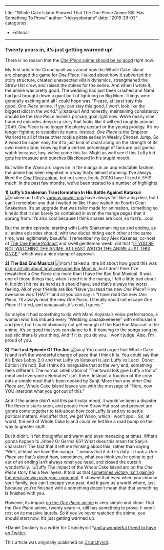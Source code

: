 
---
title: "Whole Cake Island Showed That The One Piece Anime Still Has Something To Prove"
author: "rickysoberano"
date: "2019-29-03"
categories:
- Editorial
---

### Twenty years in, it&#8217;s just getting warmed up!

There is no reason that the [*One Piece* anime should be so good](https://www.crunchyroll.com/one-piece?utm_source=editorial_cr&amp;utm_medium=news&amp;utm_campaign=article_driven&amp;referrer=editorial_cr_news_article_driven) right now. 

My first article for Crunchyroll was about how the Whole Cake Island arc [changed the game for *One Piece*](https://www.crunchyroll.com/anime-feature/2018/07/26-1/how-whole-cake-island-completely-changes-one-piece?utm_source=editorial_cr&amp;utm_medium=news&amp;utm_campaign=news&amp;referrer=editorial_cr_news_news). I talked about how it subverted the story structure, created unexpected villain dynamics, strengthened the Straw Hat crew, and raised the stakes for the series. And when I wrote it, the anime was pretty good. The wedding had just been crashed and Nami had just brought down a giant bolt of lightning on Big Mom. Things were generally exciting and all I could hope was &#8220;Please, at least stay this good, *One Piece* anime. If you can stay this good, I won&#8217;t look like the biggest idiot in the world.&#8221;
![katakuri](https://i2.wp.com/img1.ak.crunchyroll.com/i/spire2/220997bdf0aca592f9ccdbabc932814b1553540679_full.jpg?w=1170&#038;ssl=1)
And honestly, maintaining consistency should be the *One Piece* anime&#8217;s primary goal right now. We&#8217;re nearly nine hundred episodes deep in a story that looks like it will end roughly around 2040. *One Piece* is no longer the plucky upstart or the young prodigy. It&#8217;s no longer fighting to establish its name. Instead, *One Piece* is the Emperor Warlord to all of these other rookie pirate series in Weekly Shonen Jump. So it would be super easy for it to just kind of coast along on the strength of its own name alone, knowing that a certain percentage of fans are just gonna watch because, hey, we&#8217;ve come this far. Might as well see if this Luffy kid gets his treasure and punches Blackbeard in his stupid mouth.

But while the Wano arc rages on in the manga in an unpredictable fashion, the anime has been reignited in a way that&#8217;s almost stunning. I&#8217;ve always liked the [*One Piece* anime](https://www.crunchyroll.com/one-piece?utm_source=editorial_cr&amp;utm_medium=news&amp;utm_campaign=article_driven&amp;referrer=editorial_cr_news_article_driven), but not since, heck, 20010 have I liked it THIS much. In the past few months, we&#8217;ve been treated to a number of highlights:

**1) Luffy&#8217;s Snakeman Transformation In His Battle Against Katakuri**
![snakeman](https://i0.wp.com/img1.ak.crunchyroll.com/i/spire4/6691b7c1e1696f6e55480d31d36cfd411553540701_full.jpg?w=1170&#038;ssl=1)
Luffy&#8217;s [various power-ups](https://www.crunchyroll.com/anime-feature/2019/01/27-1/ranking-the-5-transformations-of-our-beloved-luffy?utm_source=editorial_cr&amp;utm_medium=news&amp;utm_campaign=news&amp;referrer=editorial_cr_news_news) have always felt like a big deal, but I can&#8217;t remember any that I waited on like I have waited on Fourth Gear: Snakeman. It&#8217;s an upgrade that was tailor made for animation, something so kinetic that it can barely be contained in even the manga pages that it sprung from. It&#8217;s also cool because I think snakes are cool, so that&#8217;s&#8230;cool.

But the entire episode, starting with Luffy Snakeman-ing up and ending, as all anime episodes should, with two dudes hitting each other at the same time, was legitimately beautiful. I remember my boy Alex Kazanas, co-host of [The One Piece Podcast](https://t.co/ryGeKyk0OC) and swell gentleman weeb, did that &#8220;[IF YOU&#8217;RE NOT WATCHING THE ANIME, AT LEAST WATCH THE ANIME JUST THIS ONCE](https://twitter.com/DudeExclamation/status/1089995377846161409),&#8221; which was a nice stamp of approval. 

**2) The Bad End Musical**
![mom](https://i2.wp.com/img1.ak.crunchyroll.com/i/spire1/34a03f0bd4de56aa3d8114d878f220ec1553540810_full.jpg?w=1170&#038;ssl=1)
I talked a little bit about how good this was [in my article about how awesome Big Mom is, ](https://www.crunchyroll.com/anime-feature/2019/03/05-1/how-big-mom-has-changed-the-course-of-one-piece?utm_source=editorial_cr&amp;utm_medium=news&amp;utm_campaign=news&amp;referrer=editorial_cr_news_news)but I don&#8217;t think I&#8217;ve rewatched a *One Piece* clip more than I have the Bad End Musical. It was one of those things that, when I read it in the manga, I felt a little bad about it. It didn&#8217;t hit me as hard as it should have, and that&#8217;s always the worst feeling. All of your friends are like &#8220;Have you read the new *One Piece*? How awesome was THAT?&#8221; and all you can say is &#8220;I have read the new *One Piece*, I&#8217;ll always read the new *One Piece*, I literally could not escape *One Piece* if I tried, and yeaaaaaah, it&#8217;s cool, I guess.&#8221;

So maybe it had something to do with Mami Koyama&#8217;s voice performance, a woman who has imbued every &#8220;Wedding caaaaakeeeeee&#8221; with enthusiasm and peril, but I could obviously not get enough of the Bad End Musical in the anime. It&#8217;s so good that you can dance to it, if dancing to the songs sung by sadistic titans is your thing. And if it is, you do you. I won&#8217;t judge. Also, I&#8217;m proud of you.

**3) The Last Episode Of The Arc**
![sanji](https://i0.wp.com/img1.ak.crunchyroll.com/i/spire2/040323f0a877627a314810e3b9fdd16a1553541010_full.jpg?w=1170&#038;ssl=1)
You could argue that Whole Cake Island isn&#8217;t the wonderful change of pace that I think it is. You could say that it&#8217;s Enies Lobby 2.0 and that Luffy vs Katakuri is just Luffy vs Lucci: Donut Edition (it&#8217;s not). But I think it&#8217;s inarguable that at the very end, something feels different. The normal celebration of &#8220;The townsfolk give Luffy a ton of meat and everyone celebrates&#8221; isn&#8217;t there. Instead, a fraction of the crew eats a simple meal that&#8217;s been cooked by Sanji. More than any other *One Piece* arc, Whole Cake Island leaves you with the message of &#8220;Here, now YOU interpret what you got out of this.&#8221;

And if the anime didn&#8217;t nail this particular mood, it would&#8217;ve been a disaster. The Reverie starts soon, and people from Straw Hat past and present are gonna come together to talk about how cool Luffy is and try to settle political matters. And after that, we get Wano, which I won&#8217;t spoil. So, at worst, the end of Whole Cake Island could&#8217;ve felt like a road bump on the way to greater stuff.

But it didn&#8217;t. It felt thoughtful and warm and even menacing at times. What&#8217;s gonna happen to Jinbe? Or Germa 66? What does this mean for Sanji&#8217;s character? The fact that it left me thinking about this, rather than saying &#8220;Well, at least we have the manga&#8230;&#8221; means that it did its duty. It took a *One Piece* arc that&#8217;s about how, sometimes, what you think you&#8217;re going to get out of an ending isn&#8217;t always what you need, and closed the curtain wonderfully. 
![luffy](https://i0.wp.com/img1.ak.crunchyroll.com/i/spire3/22ef9a39491b85518e3bf23012ce568f1553541170_full.jpg?w=1170&#038;ssl=1)
The impact of the Whole Cake Island arc on the *One Piece* story has a few layers. It told us that [sometimes victory isn&#8217;t gaining the decisive win over your opponent](https://www.crunchyroll.com/anime-feature/2018/10/27/how-luffy-vs-katakuri-changes-the-stakes-of-traditional-anime-final-battles?utm_source=editorial_cr&amp;utm_medium=news&amp;utm_campaign=news&amp;referrer=editorial_cr_news_news). It showed that even when you choose your family, you can&#8217;t escape your past. And it gave us a world where, just because you&#8217;re finished with a something doesn&#8217;t mean that that something is finished with you. 

However, its impact [on the *One Piece* anime](https://www.crunchyroll.com/one-piece?utm_source=editorial_cr&amp;utm_medium=news&amp;utm_campaign=article_driven&amp;referrer=editorial_cr_news_article_driven) is very simple and clear: That the *One Piece* anime, twenty years in, still has something to prove. It won&#8217;t rest on its massive laurels. So if you&#8217;ve never watched the anime, you should start now. It&#8217;s just getting warmed up.

*Daniel Dockery is a writer for Crunchyroll *[and a wonderful friend to have on Twitter.](https://twitter.com/dandock)

This article was originally published on [Crunchyroll](https://www.crunchyroll.com/anime-feature/2019/03/26-1/whole-cake-island-showed-that-the-one-piece-anime-still-has-something-to-prove).
